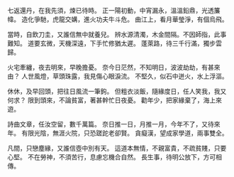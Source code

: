 七返還丹，在我先須，煉已待時。
正一陽初動，中宵漏永，溫溫鉛鼎，光透簾幃。
造化爭馳，虎龍交媾，進火功夫牛斗危。
曲江上，看月華瑩淨，有個烏飛。

當時，自飲刀圭，又誰信無中就養兒。
辨水源清濁，木金間隔。不因師指，此事難知。
道要玄微，天機深遠，下手忙修猶太遲。
蓬萊路，待三千行滿，獨步雲歸。

火宅牽纏，夜去明來，早晚擔憂。
奈今日茫然，不知明日，波波劫劫，有甚來由？
人世風燈，草頭珠露，我見傷心眼淚流。
不堅久，似石中迸火，水上浮漚。

休休，及早回頭，把往日風流一筆鉤。
但粗衣淡飯，隨緣度日，任人笑我，我又何求？
限到頭來，不論貧富，著甚幹忙日夜憂。
勸年少，把家緣棄了，海上來遊。

詩曲文章，任汝空留，數千萬篇。
奈日推一日，月推一月，今年不了，又待來年。
有限光陰，無涯火院，只恐蹉跎老卻賢。
貪癡漢，望成家學道，兩事雙全。

凡間，只戀塵緣，又誰信壺中別有天。
這道本無情，不親富貴，不疏貧賤，只要心堅。
不在勞神，不須苦行，息慮忘機合自然。
長生事，待明公放下，方可相傳。
